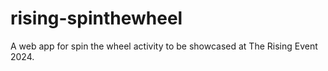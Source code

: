 # rising-spinthewheel
A web app for spin the wheel activity to be showcased at The Rising Event 2024.
